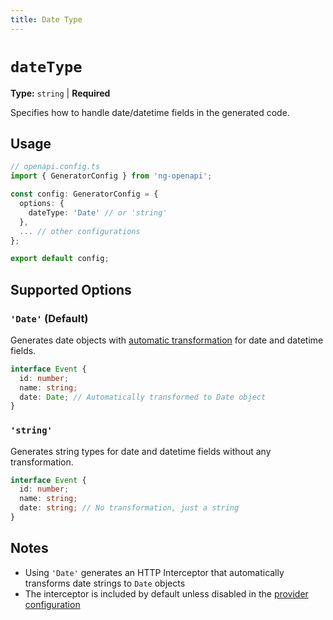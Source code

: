 ```yaml
---
title: Date Type
---
```


# `dateType`

**Type:** `string` | **Required**

Specifies how to handle date/datetime fields in the generated code.

## Usage

```typescript
// openapi.config.ts
import { GeneratorConfig } from 'ng-openapi';

const config: GeneratorConfig = {
  options: {
    dateType: 'Date' // or 'string'
  },
  ... // other configurations
};

export default config;
```

## Supported Options

### `'Date'` (Default)
Generates date objects with [automatic transformation](../../utilities/date-transformer.md) for date and datetime fields.

```typescript
interface Event {
  id: number;
  name: string;
  date: Date; // Automatically transformed to Date object
}
```

### `'string'`
Generates string types for date and datetime fields without any transformation.

```typescript
interface Event {
  id: number;
  name: string;
  date: string; // No transformation, just a string
}
```

## Notes

- Using `'Date'` generates an HTTP Interceptor that automatically transforms date strings to `Date` objects
- The interceptor is included by default unless disabled in the [provider configuration](../../providers)